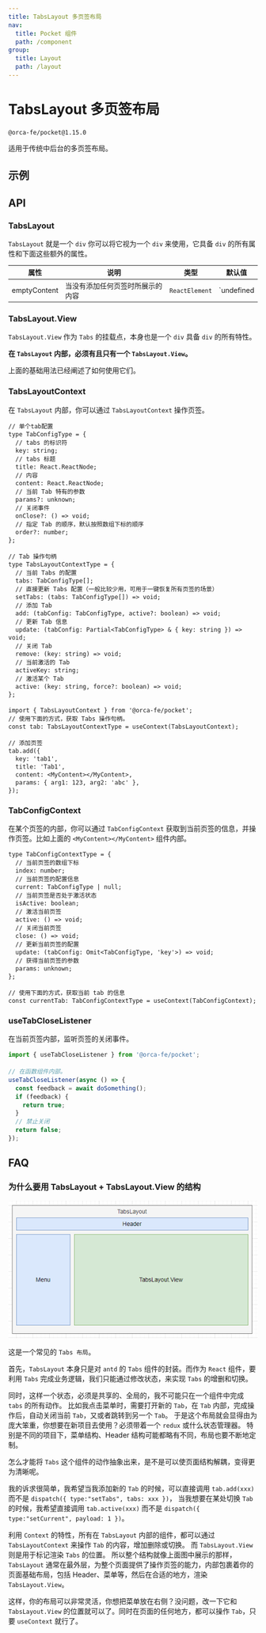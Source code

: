 ```yaml
---
title: TabsLayout 多页签布局
nav:
  title: Pocket 组件
  path: /component
group:
  title: Layout
  path: /layout
---
```


# TabsLayout 多页签布局

`@orca-fe/pocket@1.15.0`

适用于传统中后台的多页签布局。

## 示例

<code src="./demo/Demo1.tsx"></code>

<code src="./demo/Demo2.tsx"></code>

<code src="./demo/Demo3.tsx"></code>

## API

### TabsLayout

`TabsLayout` 就是一个 `div` 你可以将它视为一个 `div` 来使用，它具备 `div` 的所有属性和下面这些额外的属性。

| 属性         | 说明                             | 类型           | 默认值     |
| ------------ | -------------------------------- | -------------- | ---------- |
| emptyContent | 当没有添加任何页签时所展示的内容 | `ReactElement` | `undefined |

### TabsLayout.View

`TabsLayout.View` 作为 `Tabs` 的挂载点，本身也是一个 `div` 具备 `div` 的所有特性。

**在 `TabsLayout` 内部，必须有且只有一个 `TabsLayout.View`。**

上面的基础用法已经阐述了如何使用它们。

### TabsLayoutContext

在 `TabsLayout` 内部，你可以通过 `TabsLayoutContext` 操作页签。

```tsx | pure
// 单个tab配置
type TabConfigType = {
  // tabs 的标识符
  key: string;
  // tabs 标题
  title: React.ReactNode;
  // 内容
  content: React.ReactNode;
  // 当前 Tab 特有的参数
  params?: unknown;
  // 关闭事件
  onClose?: () => void;
  // 指定 Tab 的顺序，默认按照数组下标的顺序
  order?: number;
};

// Tab 操作句柄
type TabsLayoutContextType = {
  // 当前 Tabs 的配置
  tabs: TabConfigType[];
  // 直接更新 Tabs 配置（一般比较少用，可用于一键恢复所有页签的场景）
  setTabs: (tabs: TabConfigType[]) => void;
  // 添加 Tab
  add: (tabConfig: TabConfigType, active?: boolean) => void;
  // 更新 Tab 信息
  update: (tabConfig: Partial<TabConfigType> & { key: string }) => void;
  // 关闭 Tab
  remove: (key: string) => void;
  // 当前激活的 Tab
  activeKey: string;
  // 激活某个 Tab
  active: (key: string, force?: boolean) => void;
};

import { TabsLayoutContext } from '@orca-fe/pocket';
// 使用下面的方式，获取 Tabs 操作句柄。
const tab: TabsLayoutContextType = useContext(TabsLayoutContext);

// 添加页签
tab.add({
  key: 'tab1',
  title: 'Tab1',
  content: <MyContent></MyContent>,
  params: { arg1: 123, arg2: 'abc' },
});
```

### TabConfigContext

在某个页签的内部，你可以通过 `TabConfigContext` 获取到当前页签的信息，并操作页签。比如上面的 `<MyContent></MyContent>` 组件内部。

```tsx | pure
type TabConfigContextType = {
  // 当前页签的数组下标
  index: number;
  // 当前页签的配置信息
  current: TabConfigType | null;
  // 当前页签是否处于激活状态
  isActive: boolean;
  // 激活当前页签
  active: () => void;
  // 关闭当前页签
  close: () => void;
  // 更新当前页签的配置
  update: (tabConfig: Omit<TabConfigType, 'key'>) => void;
  // 获得当前页签的参数
  params: unknown;
};

// 使用下面的方式，获取当前 tab 的信息
const currentTab: TabConfigContextType = useContext(TabConfigContext);
```

### useTabCloseListener

在当前页签内部，监听页签的关闭事件。

```ts | pure
import { useTabCloseListener } from '@orca-fe/pocket';

// 在函数组件内部。
useTabCloseListener(async () => {
  const feedback = await doSomething();
  if (feedback) {
    return true;
  }
  // 禁止关闭
  return false;
});
```

## FAQ

### 为什么要用 TabsLayout + TabsLayout.View 的结构

![TabsLayout结构](./assets/struct.png)

这是一个常见的 `Tabs 布局`。

首先，`TabsLayout` 本身只是对 `antd` 的 `Tabs` 组件的封装。而作为 `React` 组件，要利用 `Tabs` 完成业务逻辑，我们只能通过修改状态，来实现 `Tabs` 的增删和切换。

同时，这样一个状态，必须是共享的、全局的，我不可能只在一个组件中完成 `tabs` 的所有动作。
比如我点击菜单时，需要打开新的 `Tab`，在 `Tab` 内部，完成操作后，自动关闭当前 `Tab`，又或者跳转到另一个 `Tab`。
于是这个布局就会显得由为庞大笨重，你想要在新项目去使用？必须带着一个 `redux` 或什么状态管理器。
特别是不同的项目下，菜单结构、Header 结构可能都略有不同，布局也要不断地定制。

怎么才能将 `Tabs` 这个组件的动作抽象出来，是不是可以使页面结构解耦，变得更为清晰呢。

我的诉求很简单，我希望当我添加新的 `Tab` 的时候，可以直接调用 `tab.add(xxx)` 而不是 `dispatch({ type:"setTabs", tabs: xxx })`，
当我想要在某处切换 `Tab` 的时候，我希望直接调用 `tab.active(xxx)` 而不是 `dispatch({ type:"setCurrent", payload: 1 })`。

利用 `Context` 的特性，所有在 `TabsLayout` 内部的组件，都可以通过 `TabsLayoutContext` 来操作 `Tab` 的内容，增加删除或切换。
而 `TabsLayout.View` 则是用于标记渲染 `Tabs` 的位置。
所以整个结构就像上面图中展示的那样，`TabsLayout` 通常在最外层，为整个页面提供了操作页签的能力，内部包裹着你的页面基础布局，包括 Header、菜单等，然后在合适的地方，渲染 `TabsLayout.View`。

这样，你的布局可以非常灵活，你想把菜单放在右侧？没问题，改一下它和 `TabsLayout.View` 的位置就可以了。同时在页面的任何地方，都可以操作 `Tab`，只要 `useContext` 就行了。

